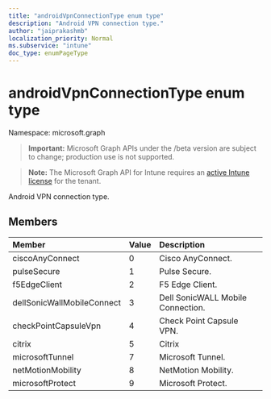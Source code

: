 ```yaml
---
title: "androidVpnConnectionType enum type"
description: "Android VPN connection type."
author: "jaiprakashmb"
localization_priority: Normal
ms.subservice: "intune"
doc_type: enumPageType
---
```


# androidVpnConnectionType enum type

Namespace: microsoft.graph

> **Important:** Microsoft Graph APIs under the /beta version are subject to change; production use is not supported.

> **Note:** The Microsoft Graph API for Intune requires an [active Intune license](https://go.microsoft.com/fwlink/?linkid=839381) for the tenant.

Android VPN connection type.

## Members
|Member|Value|Description|
|:---|:---|:---|
|ciscoAnyConnect|0|Cisco AnyConnect.|
|pulseSecure|1|Pulse Secure.|
|f5EdgeClient|2|F5 Edge Client.|
|dellSonicWallMobileConnect|3|Dell SonicWALL Mobile Connection.|
|checkPointCapsuleVpn|4|Check Point Capsule VPN.|
|citrix|5|Citrix|
|microsoftTunnel|7|Microsoft Tunnel.|
|netMotionMobility|8|NetMotion Mobility.|
|microsoftProtect|9|Microsoft Protect.|